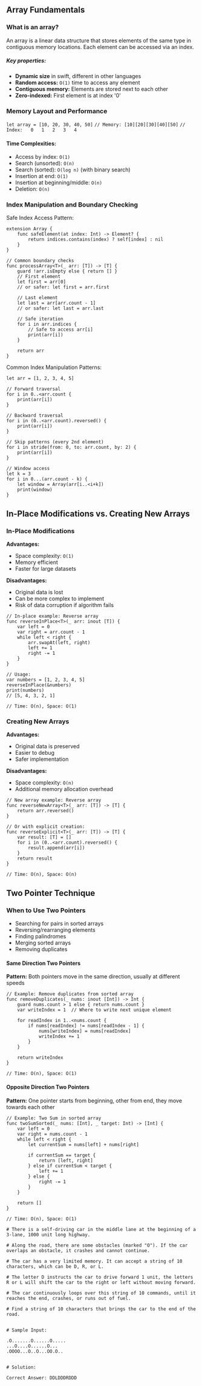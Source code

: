 ## Array Fundamentals
### What is an array?
An array is a linear data structure that stores elements of the same type in contiguous memory locations. Each element can be accessed via an index.
##### Key properties:
- **Dynamic size** in swift, different in other languages
- **Random access:** `O(1)` time to access any element
- **Contiguous memory:** Elements are stored next to each other
- **Zero-indexed:** First element is at index '0'

### Memory Layout and Performance
`let array = [10, 20, 30, 40, 50]`
`// Memory: [10][20][30][40][50]`
`// Index:   0   1   2   3   4  `

#### Time Complexities:
- Access by index: `O(1)`
- Search (unsorted): `O(n)`
- Search (sorted): `O(log n)` (with binary search)
- Insertion at end: `O(1)`
- Insertion at beginning/middle: `O(n)`
- Deletion: `O(n)`

### Index Manipulation and Boundary Checking

Safe Index Access Pattern:
```
extension Array {
    func safeElement(at index: Int) -> Element? {
        return indices.contains(index) ? self[index] : nil
    }
}

// Common boundary checks
func processArray<T>(_ arr: [T]) -> [T] {
    guard !arr.isEmpty else { return [] }    
    // First element
    let first = arr[0]
    // or safer: let first = arr.first
    
    // Last element
    let last = arr[arr.count - 1]
    // or safer: let last = arr.last
    
    // Safe iteration
    for i in arr.indices {        
	    // Safe to access arr[i]
        print(arr[i])
    }
    
    return arr
}
```

Common Index Manipulation Patterns:
```
let arr = [1, 2, 3, 4, 5] 

// Forward traversal 
for i in 0..<arr.count { 
	print(arr[i]) 
} 

// Backward traversal 
for i in (0..<arr.count).reversed() { 
	print(arr[i]) 
} 

// Skip patterns (every 2nd element) 
for i in stride(from: 0, to: arr.count, by: 2) { 
	print(arr[i]) 
} 

// Window access 
let k = 3 
for i in 0...(arr.count - k) { 
	let window = Array(arr[i..<i+k]) 
	print(window) 
}
```

## In-Place Modifications vs. Creating New Arrays
### In-Place Modifications
**Advantages:**
- Space complexity: `O(1)`
- Memory efficient
- Faster for large datasets

**Disadvantages:**
- Original data is lost
- Can be more complex to implement
- Risk of data corruption if algorithm fails

```
// In-place example: Reverse array 
func reverseInPlace<T>(_ arr: inout [T]) { 
	var left = 0 
	var right = arr.count - 1 
	while left < right { 
		arr.swapAt(left, right) 
		left += 1 
		right -= 1 
	} 
} 

// Usage: 
var numbers = [1, 2, 3, 4, 5] 
reverseInPlace(&numbers) 
print(numbers) 
// [5, 4, 3, 2, 1] 

// Time: O(n), Space: O(1)
```

### Creating New Arrays
**Advantages:**
- Original data is preserved
- Easier to debug
- Safer implementation

**Disadvantages:**
- Space complexity: `O(n)`
- Additional memory allocation overhead

```
// New array example: Reverse array 
func reverseNewArray<T>(_ arr: [T]) -> [T] { 
	return arr.reversed() 
} 

// Or with explicit creation: 
func reverseExplicit<T>(_ arr: [T]) -> [T] { 
	var result: [T] = [] 
	for i in (0..<arr.count).reversed() { 
		result.append(arr[i]) 
	} 
	return result 
} 

// Time: O(n), Space: O(n)
```

## Two Pointer Technique
### When to Use Two Pointers
- Searching for pairs in sorted arrays
- Reversing/rearranging elements
- Finding palindromes
- Merging sorted arrays
- Removing duplicates

#### Same Direction Two Pointers
**Pattern:** Both pointers move in the same direction, usually at different speeds
```
// Example: Remove duplicates from sorted array 
func removeDuplicates(_ nums: inout [Int]) -> Int { 
	guard nums.count > 1 else { return nums.count } 
	var writeIndex = 1  // Where to write next unique element 
	
	for readIndex in 1..<nums.count { 
		if nums[readIndex] != nums[readIndex - 1] { 
			nums[writeIndex] = nums[readIndex] 
			writeIndex += 1 
		} 
	} 
	
	return writeIndex 
} 

// Time: O(n), Space: O(1)
```

#### Opposite Direction Two Pointers
**Pattern:** One pointer starts from beginning, other from end, they move towards each other
```
// Example: Two Sum in sorted array 
func twoSumSorted(_ nums: [Int], _ target: Int) -> [Int] { 
	var left = 0 
	var right = nums.count - 1 
	while left < right { 
		let currentSum = nums[left] + nums[right] 
		
		if currentSum == target { 
			return [left, right] 
		} else if currentSum < target { 
			left += 1 
		} else { 
			right -= 1 
		} 
	} 
	
	return [] 
} 

// Time: O(n), Space: O(1)
```


```
# There is a self-driving car in the middle lane at the beginning of a 3-lane, 1000 unit long highway.

# Along the road, there are some obstacles (marked "O"). If the car overlaps an obstacle, it crashes and cannot continue.

# The car has a very limited memory. It can accept a string of 10 characters, which can be D, R, or L.

# The letter D instructs the car to drive forward 1 unit, the letters R or L will shift the car to the right or left without moving forward.

# The car continuously loops over this string of 10 commands, until it reaches the end, crashes, or runs out of fuel.

# Find a string of 10 characters that brings the car to the end of the road.


# Sample Input:

.O.......O......O..... 
...O....O......O... 
.OOOO...O..O...OO.O..


# Solution:

Correct Answer: DDLDDDRDDD
```